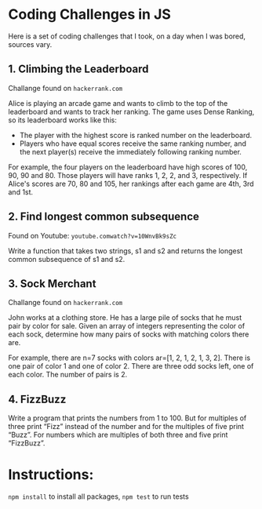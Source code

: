 # Coding Challenges in JS

Here is a set of coding challenges that I took, on a day when I was bored, sources vary.

## 1. Climbing the Leaderboard

Challange found on `hackerrank.com`

Alice is playing an arcade game and wants to climb to the top of the leaderboard and wants to track her ranking. The game uses Dense Ranking, so its leaderboard works like this:
* The player with the highest score is ranked number  on the leaderboard.
* Players who have equal scores receive the same ranking number, and the next player(s) receive the immediately following ranking number.

For example, the four players on the leaderboard have high scores of 100, 90, 90 and 80. Those players will have ranks 1, 2, 2, and 3, respectively. If Alice's scores are 70, 80 and 105, her rankings after each game are 4th, 3rd and 1st.

## 2. Find longest common subsequence

Found on Youtube: `youtube.comwatch?v=10WnvBk9sZc`

Write a function that takes two strings, s1 and s2 and returns the longest common subsequence of s1 and s2.

## 3. Sock Merchant

Challange found on `hackerrank.com`

John works at a clothing store. He has a large pile of socks that he must pair by color for sale. Given an array of integers representing the color of each sock, determine how many pairs of socks with matching colors there are. 

For example, there are n=7 socks with colors ar=[1, 2, 1, 2, 1, 3, 2]. There is one pair of color 1 and one of color 2. There are three odd socks left, one of each color. The number of pairs is 2.

## 4. FizzBuzz

Write a program that prints the numbers from 1 to 100. But for multiples of three print “Fizz” instead of the number and for the multiples of five print “Buzz”. For numbers which are multiples of both three and five print “FizzBuzz”.

# Instructions:

`npm install` to install all packages, `npm test` to run tests
